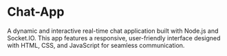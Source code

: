 # Chat-App
A dynamic and interactive real-time chat application built with Node.js and Socket.IO. This app features a responsive, user-friendly interface designed with HTML, CSS, and JavaScript for seamless communication.
